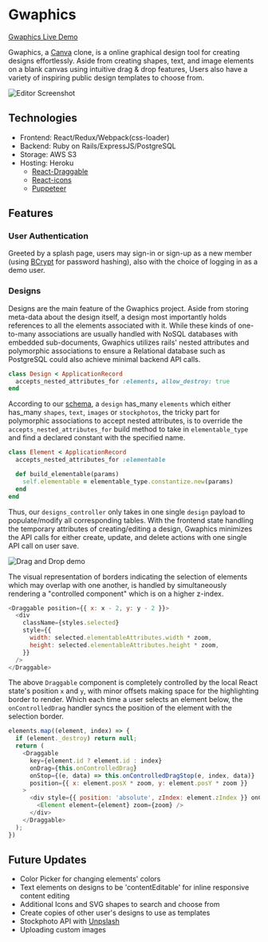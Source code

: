 # Gwaphics

[Gwaphics Live Demo](https://gwaphics.herokuapp.com/)

Gwaphics, a [Canva](https://www.canva.com/) clone, is a online graphical design tool for creating designs effortlessly. Aside from creating shapes, text, and image elements on a blank canvas using intuitive drag & drop features, Users also have a variety of inspiring public design templates to choose from.

![Editor Screenshot](https://i.imgur.com/ezwZkrE.png)

## Technologies
* Frontend: React/Redux/Webpack(css-loader)
* Backend: Ruby on Rails/ExpressJS/PostgreSQL
* Storage: AWS S3
* Hosting: Heroku
  * [React-Draggable](https://www.npmjs.com/package/react-draggable/)
  * [React-icons](https://react-icons.github.io/react-icons/)
  * [Puppeteer](https://pptr.dev/)

## Features
### User Authentication
Greeted by a splash page, users may sign-in or sign-up as a new member (using [BCrypt](https://rubygems.org/gems/bcrypt/) for password hashing), also with the choice of logging in as a demo user.

### Designs
Designs are the main feature of the Gwaphics project. Aside from storing meta-data about the design itself, a design most importantly holds references to all the elements associated with it. While these kinds of one-to-many associations are usually handled with NoSQL databases with embedded sub-documents, Gwaphics utilizes rails' nested attributes and polymorphic associations to ensure a Relational database such as PostgreSQL could also achieve minimal backend API calls.

```ruby
class Design < ApplicationRecord
  accepts_nested_attributes_for :elements, allow_destroy: true
end
```

According to our [schema](https://github.com/breakfasting/Gwaphics/wiki/Schema), a `design` has_many `elements` which either has_many `shapes`, `text`, `images` or `stockphotos`, the tricky part for polymorphic associations to accept nested attributes, is to override the `accepts_nested_attributes_for` build method to take in `elementable_type` and find a declared constant with the specified name.

```ruby
class Element < ApplicationRecord
  accepts_nested_attributes_for :elementable

  def build_elementable(params)
    self.elementable = elementable_type.constantize.new(params)
  end
end
```

Thus, our `designs_controller` only takes in one single `design` payload to populate/modify all corresponding tables. With the frontend state handling the temporary attributes of creating/editing a design, Gwaphics minimizes the API calls for either create, update, and delete actions with one single API call on user save.

![Drag and Drop demo](https://i.imgur.com/dUWZlW2.gif)

The visual representation of borders indicating the selection of elements which may overlap with one another, is handled by simultaneously rendering a "controlled component" which is on a higher z-index.

```javascript
<Draggable position={{ x: x - 2, y: y - 2 }}>
  <div
    className={styles.selected}
    style={{
      width: selected.elementableAttributes.width * zoom,
      height: selected.elementableAttributes.height * zoom,
    }}
  />
</Draggable>
```
The above `Draggable` component is completely controlled by the local React state's position `x` and `y`, with minor offsets making space for the highlighting border to render. Which each time a user selects an element below, the `onControlledDrag` handler syncs the position of the element with the selection border.

```javascript
elements.map((element, index) => {
  if (element._destroy) return null;
  return (
    <Draggable
      key={element.id ? element.id : index}
      onDrag={this.onControlledDrag}
      onStop={(e, data) => this.onControlledDragStop(e, index, data)}
      position={{ x: element.posX * zoom, y: element.posY * zoom }}
    >
      <div style={{ position: 'absolute', zIndex: element.zIndex }} onClick={() => setSelected(index)}>
        <Element element={element} zoom={zoom} />
      </div>
    </Draggable>
  );
})
```

## Future Updates
* Color Picker for changing elements' colors
* Text elements on designs to be 'contentEditable' for inline responsive content editing
* Additional Icons and SVG shapes to search and choose from
* Create copies of other user's designs to use as templates
* Stockphoto API with [Unpslash](https://unsplash.com/developers)
* Uploading custom images
